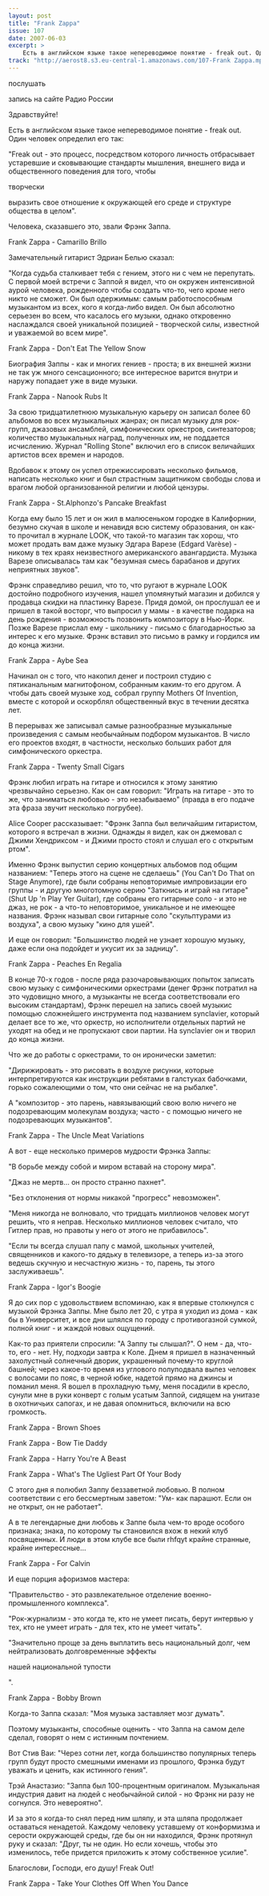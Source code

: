 ```yaml
---
layout: post
title: "Frank Zappa"
issue: 107
date: 2007-06-03
excerpt: >
    Есть в английском языке такое непереводимое понятие - freak out. Один человек определил его так:
track: "http://aerost8.s3.eu-central-1.amazonaws.com/107-Frank Zappa.mp3"
---
```


послушать

запись на сайте Радио России

Здравствуйте!

Есть в английском языке такое непереводимое понятие - freak out. Один человек определил его так:

"Freak out - это процесс, посредством которого личность отбрасывает устаревшие и сковывающие стандарты мышления, внешнего вида и общественного поведения для того, чтобы

творчески

выразить свое отношение к окружающей его среде и структуре общества в целом".

Человека, сказавшего это, звали Фрэнк Заппа.

Frank Zappa - Camarillo Brillo

Замечательный гитарист Эдриан Белью сказал:

"Когда судьба сталкивает тебя с гением, этого ни с чем не перепутать. С первой моей встречи с Заппой я видел, что он окружен интенсивной аурой человека, рожденного чтобы создать что-то, чего кроме него никто не сможет. Он был одержимым: самым работоспособным музыкантом из всех, кого я когда-либо видел. Он был абсолютно серьезен во всем, что касалось его музыки, однако откровенно наслаждался своей уникальной позицией - творческой силы, известной и уважаемой во всем мире".

Frank Zappa - Don't Eat The Yellow Snow

Биография Заппы - как и многих гениев - проста; в их внешней жизни не так уж много сенсационного; все интересное варится внутри и наружу попадает уже в виде музыки.

Frank Zappa - Nanook Rubs It

За свою тридцатилетнюю музыкальную карьеру он записал более 60 альбомов во всех музыкальных жанрах; он писал музыку для рок-групп, джазовых ансамблей, симфонических оркестров, синтезаторов; количество музыкальных наград, полученных им, не поддается исчислению. Журнал "Rolling Stone" включил его в список величайших артистов всех времен и народов.

Вдобавок к этому он успел отрежиссировать несколько фильмов, написать несколько книг и был страстным защитником свободы слова и врагом любой организованной религии и любой цензуры.

Frank Zappa - St.Alphonzo's Pancake Breakfast

Когда ему было 15 лет и он жил в малюсеньком городке в Калифорнии, безумно скучая в школе и ненавидя всю систему образования, он как-то прочитал в журнале LOOK, что такой-то магазин так хорош, что может продать вам даже музыку Эдгара Варезе (Edgard Varèse) - никому в тех краях неизвестного американского авангардиста. Музыка Варезе описывалась там как "безумная смесь барабанов и других неприятных звуков".

Фрэнк справедливо решил, что то, что ругают в журнале LOOK достойно подробного изучения, нашел упомянутый магазин и добился у продавца скидки на пластинку Варезе. Придя домой, он прослушал ее и пришел в такой восторг, что выпросил у мамы - в качестве подарка на день рождения - возможность позвонить композитору в Нью-Йорк. Позже Варезе прислал ему - школьнику - письмо с благодарностью за интерес к его музыке. Фрэнк вставил это письмо в рамку и гордился им до конца жизни.

Frank Zappa - Aybe Sea

Начинал он с того, что накопил денег и построил студию с пятиканальным магнитофоном, собранным каким-то его другом. А чтобы дать своей музыке ход, собрал группу Mothers Of Invention, вместе с которой и оскорблял общественный вкус в течении десятка лет.

В перерывах же записывал самые разнообразные музыкальные произведения с самым необычайным подбором музыкантов. В число его проектов входят, в частности, несколько больших работ для симфонического оркестра.

Frank Zappa - Twenty Small Cigars

Фрэнк любил играть на гитаре и относился к этому занятию чрезвычайно серьезно. Как он сам говорил: "Играть на гитаре - это то же, что заниматься любовью - это незабываемо" (правда в его подаче эта фраза звучит несколько погрубее).

Alice Cooper рассказывает: "Фрэнк Заппа был величайшим гитаристом, которого я встречал в жизни. Однажды я видел, как он джемовал с Джими Хендриксом - и Джими просто стоял и слушал его с открытым ртом".

Именно Фрэнк выпустил серию концертных альбомов под общим названием: "Теперь этого на сцене не сделаешь" (You Can't Do That on Stage Anymore), где были собраны неповторимые импровизации его группы - и другую многотомную серию "Заткнись и играй на гитаре" (Shut Up 'n Play Yer Guitar), где собраны его гитарные соло - и это не джаз, не рок - а что-то неповторимое, уникальное и не имеющее названия. Фрэнк называл свои гитарные соло "скульптурами из воздуха", а свою музыку "кино для ушей".

И еще он говорил: "Большинство людей не узнает хорошую музыку, даже если она подойдет и укусит их за задницу".

Frank Zappa - Peaches En Regalia

В конце 70-х годов - после ряда разочаровывающих попыток записать свою музыку с симфоническими оркестрами (денег Фрэнк потратил на это чудовищно много, а музыканты не всегда соответствовали его высоким стандартам), Фрэнк перешел на запись своей музыкис помощью сложнейшего инструмента под названием synclavier, который делает все то же, что оркестр, но исполнители отдельных партий не уходят на обед и не пропускают свои партии. На synclavier он и творил до конца жизни.

Что же до работы с оркестрами, то он иронически заметил:

"Дирижировать - это рисовать в воздухе рисунки, которые интерпретируются как инструкции ребятами в галстуках бабочками, горько сожалеющими о том, что они сейчас не на рыбалке".

А "композитор - это парень, навязывающий свою волю ничего не подозревающим молекулам воздуха; часто - с помощью ничего не подозревающих музыкантов".

Frank Zappa - The Uncle Meat Variations

А вот - еще несколько примеров мудрости Фрэнка Заппы:

"В борьбе между собой и миром вставай на сторону мира".

"Джаз не мертв... он просто странно пахнет".

"Без отклонения от нормы никакой "прогресс" невозможен".

"Меня никогда не волновало, что тридцать миллионов человек могут решить, что я неправ. Несколько миллионов человек считало, что Гитлер прав, но правоты у него от этого не прибавилось".

"Если ты всегда слушал папу с мамой, школьных учителей, священников и какого-то дядьку в телевизоре, а теперь из-за этого ведешь скучную и несчастную жизнь - то, парень, ты этого заслуживаешь".

Frank Zappa - Igor's Boogie

Я до сих пор с удовольствием вспоминаю, как я впервые столкнулся с музыкой Фрэнка Заппы. Мне было лет 20, с утра я уходил из дома - как бы в Университет, и все дни шлялся по городу с противогазной сумкой, полной книг - и жаждой новых ощущений.

Как-то раз приятели спросили: "А Заппу ты слышал?". О нем - да, что-то, его - нет. Ну, подходи завтра к Коле. Днем я пришел в назначенный захолустный солнечный дворик, украшенный почему-то круглой башней; через какое-то время из углового полуподвала вылез человек с волосами по пояс, в черной юбке, надетой прямо на джинсы и поманил меня. Я вошел в прохладную тьму, меня посадили в кресло, сунули мне в руки конверт с голым усатым Заппой, сидящем на унитазе в охотничьих сапогах, и не давая опомниться, включили на всю громкость.

Frank Zappa - Brown Shoes

Frank Zappa - Bow Tie Daddy

Frank Zappa - Harry You're A Beast

Frank Zappa - What's The Ugliest Part Of Your Body

С этого дня я полюбил Заппу беззаветной любовью. В полном соответствии с его бессмертным заветом: "Ум- как парашют. Если он не открыт, он не работает".

А в те легендарные дни любовь к Заппе была чем-то вроде особого признака; знака, по которому ты становился вхож в некий клуб посвященных. И люди в этом клубе все были rhfqyt крайне странные, крайне интерессные...

Frank Zappa - For Calvin

И еще порция афоризмов мастера:

"Правительство - это развлекательное отделение военно-промышленного комплекса".

"Рок-журнализм - это когда те, кто не умеет писать, берут интервью у тех, кто не умеет играть - для тех, кто не умеет читать".

"Значительно проще за день выплатить весь национальный долг, чем нейтрализовать долговременные эффекты

нашей национальной тупости

".

Frank Zappa - Bobby Brown

Когда-то Заппа сказал: "Моя музыка заставляет мозг думать".

Поэтому музыканты, способные оценить - что Заппа на самом деле сделал, говорят о нем с истинным почтением.

Вот Стив Ваи: "Через сотни лет, когда большинство популярных теперь групп будут просто смешными именами из прошлого, Фрэнка будут уважать и ценить, как истинного гения".

Трэй Анастазио: "Заппа был 100-процентным оригиналом. Музыкальная индустрия давит на людей с необычайной силой - но Фрэнк ни разу не согнулся. Это невероятно".

И за это я когда-то снял перед ним шляпу, и эта шляпа продолжает оставаться ненадетой. Каждому человеку уставшему от конформизма и серости окружающей среды, где бы он ни находился, Фрэнк протянул руку и сказал: "Друг, ты не один. Но если хочешь, чтобы это изменилось, тебе придется приложить к этому собственное усилие".

Благослови, Господи, его душу! Freak Out!

Frank Zappa - Take Your Clothes Off When You Dance
